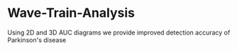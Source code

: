 # Wave-Train-Analysis
Using 2D and 3D AUC diagrams we provide improved detection accuracy of Parkinson's disease
